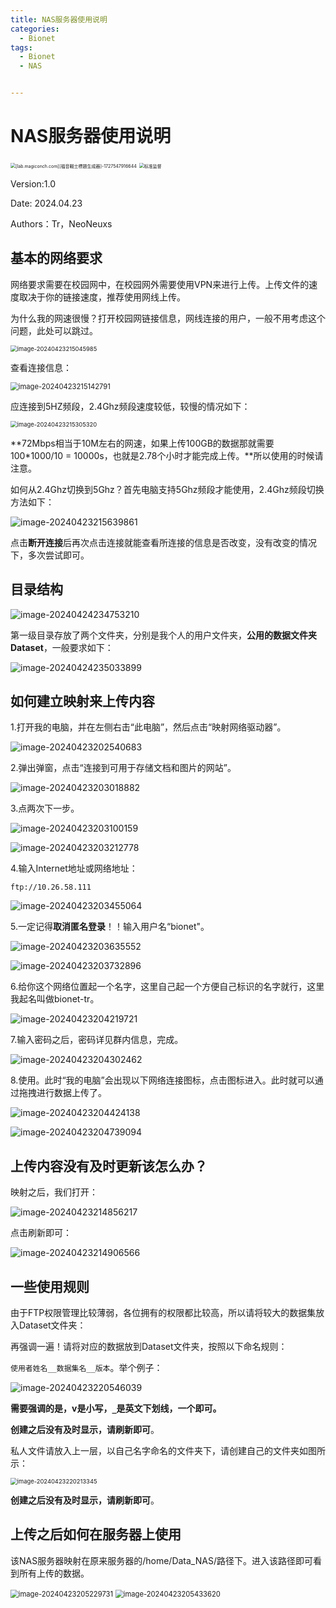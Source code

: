 ```yaml
---
title: NAS服务器使用说明
categories:
  - Bionet
tags:
  - Bionet
  - NAS


---
```


# NAS服务器使用说明

<img src="https://s2.loli.net/2024/09/29/F4JzXvoRg5kuWin.jpg" alt="[lab.magiconch.com][福音戰士標題生成器]-1727547916644" style="zoom:50%;" />

<img src="https://s2.loli.net/2023/09/18/zXu5EpoCmKH8FiJ.jpg" alt="标准监督" style="zoom: 50%;" />

Version:1.0

Date: 2024.04.23

Authors：Tr，NeoNeuxs

<!-- toc -->

## 基本的网络要求

网络要求需要在校园网中，在校园网外需要使用VPN来进行上传。上传文件的速度取决于你的链接速度，推荐使用网线上传。

为什么我的网速很慢？打开校园网链接信息，网线连接的用户，一般不用考虑这个问题，此处可以跳过。

<img src="https://s2.loli.net/2024/04/23/CWBdyLkx72UXKna.png" alt="image-20240423215045985" style="zoom:67%;" />

查看连接信息：

<img src="https://s2.loli.net/2024/04/23/S2b6eO89k7hdFAH.png" alt="image-20240423215142791" style="zoom:80%;" />

应连接到5HZ频段，2.4Ghz频段速度较低，较慢的情况如下：

<img src="https://s2.loli.net/2024/04/23/8G6U7LedFmag9z4.png" alt="image-20240423215305320" style="zoom:67%;" />

**72Mbps相当于10M左右的网速，如果上传100GB的数据那就需要100*1000/10 = 10000s，也就是2.78个小时才能完成上传。**所以使用的时候请注意。

如何从2.4Ghz切换到5Ghz？首先电脑支持5Ghz频段才能使用，2.4Ghz频段切换方法如下：

![image-20240423215639861](https://s2.loli.net/2024/04/23/j2pdsZQyIFPi7C8.png)

点击**断开连接**后再次点击连接就能查看所连接的信息是否改变，没有改变的情况下，多次尝试即可。

## 目录结构

![image-20240424234753210](https://s2.loli.net/2024/04/24/9Yz6UONRdgisnwT.png)

第一级目录存放了两个文件夹，分别是我个人的用户文件夹，**公用的数据文件夹Dataset**，一般要求如下：

![image-20240424235033899](https://s2.loli.net/2024/04/24/T1PUYLxzKVSsNkl.png)

## 如何建立映射来上传内容

1.打开我的电脑，并在左侧右击“此电脑”，然后点击“映射网络驱动器”。

![image-20240423202540683](https://s2.loli.net/2024/04/23/zVMEx1q9O4QJt2m.png)

2.弹出弹窗，点击“连接到可用于存储文档和图片的网站”。

![image-20240423203018882](https://s2.loli.net/2024/04/23/A1ihgnZuxBNJY97.png)

3.点两次下一步。

![image-20240423203100159](https://s2.loli.net/2024/04/23/QjiskIncw7T9E4G.png)

![image-20240423203212778](https://s2.loli.net/2024/04/23/O1yt4lv8H95XdWn.png)

4.输入Internet地址或网络地址：

```
ftp://10.26.58.111
```

![image-20240423203455064](https://s2.loli.net/2024/04/23/s981hadbKNUWYJr.png)

5.一定记得**取消匿名登录**！！输入用户名“bionet"。

![image-20240423203635552](https://s2.loli.net/2024/04/23/NnB3aCoSYVpLDzy.png)

![image-20240423203732896](https://s2.loli.net/2024/04/23/heH3M2NxyAZXmUf.png)

6.给你这个网络位置起一个名字，这里自己起一个方便自己标识的名字就行，这里我起名叫做bionet-tr。

![image-20240423204219721](https://s2.loli.net/2024/04/23/rXPga2uA43iMG8W.png)

7.输入密码之后，密码详见群内信息，完成。

![image-20240423204302462](https://s2.loli.net/2024/04/23/GUFsW2z6jOCyVxH.png)

8.使用。此时“我的电脑”会出现以下网络连接图标，点击图标进入。此时就可以通过拖拽进行数据上传了。

![image-20240423204424138](https://s2.loli.net/2024/04/23/1DqclYEfFA2Jpia.png)

![image-20240423204739094](https://s2.loli.net/2024/04/23/tnK86qs74ToNxZD.png)

## 上传内容没有及时更新该怎么办？

映射之后，我们打开：

![image-20240423214856217](https://s2.loli.net/2024/04/23/THoBR5P9wdnQmK7.png)

点击刷新即可：

![image-20240423214906566](https://s2.loli.net/2024/04/23/3W4yhu2RpxQgZd7.png)

## 一些使用规则

由于FTP权限管理比较薄弱，各位拥有的权限都比较高，所以请将较大的数据集放入Dataset文件夹：

再强调一遍！请将对应的数据放到Dataset文件夹，按照以下命名规则：

`使用者姓名__数据集名__版本`。举个例子：

![image-20240423220546039](https://s2.loli.net/2024/04/23/ySpLnWN9D3VewUu.png)

**需要强调的是，v是小写，`_`是英文下划线，一个即可。**

**创建之后没有及时显示，请刷新即可**。

私人文件请放入上一层，以自己名字命名的文件夹下，请创建自己的文件夹如图所示：

<img src="https://s2.loli.net/2024/04/23/x59UIvJ81hN7HmY.png" alt="image-20240423220213345" style="zoom:67%;" />

**创建之后没有及时显示，请刷新即可**。

## 上传之后如何在服务器上使用

该NAS服务器映射在原来服务器的/home/Data_NAS/路径下。进入该路径即可看到所有上传的数据。

<img src="https://s2.loli.net/2024/04/23/ZcW8fD2J1u6gib5.png" alt="image-20240423205229731" style="zoom:80%;" />

<img src="https://s2.loli.net/2024/04/23/BARezykG3fYimQ2.png" alt="image-20240423205433620" style="zoom:80%;" />